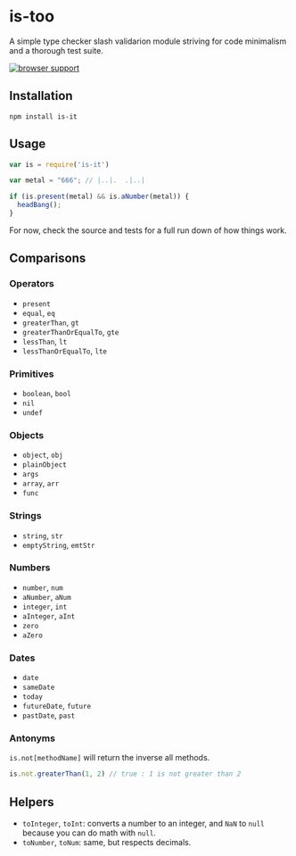 # is-too

A simple type checker slash validarion module striving for code minimalism and a thorough test suite.

[![browser support](http://ci.testling.com/LoudBit/is-too.png)](http://ci.testling.com/LoudBit/is-too)

## Installation

```
npm install is-it
```

## Usage

```javascript
var is = require('is-it')

var metal = "666"; // |..|.  .|..|

if (is.present(metal) && is.aNumber(metal)) {
  headBang();
}
```

For now, check the source and tests for a full run down of how things work.


## Comparisons

### Operators

* `present`
* `equal`, `eq`
* `greaterThan`, `gt`
* `greaterThanOrEqualTo`, `gte`
* `lessThan`, `lt`
* `lessThanOrEqualTo`, `lte`

### Primitives

* `boolean`, `bool`
* `nil`
* `undef`

### Objects

* `object`, `obj`
* `plainObject`
* `args`
* `array`, `arr`
* `func`

### Strings

* `string`, `str`
* `emptyString`, `emtStr`

### Numbers

* `number`, `num`
* `aNumber`, `aNum`
* `integer`, `int`
* `aInteger`, `aInt`
* `zero`
* `aZero`

### Dates

* `date`
* `sameDate`
* `today`
* `futureDate`, `future`
* `pastDate`, `past`

### Antonyms

`is.not[methodName]` will return the inverse all methods.

```javascript
is.not.greaterThan(1, 2) // true : 1 is not greater than 2
```

## Helpers

* `toInteger`, `toInt`: converts a number to an integer, and `NaN` to `null` because you can do math with `null`.
* `toNumber`, `toNum`: same, but respects decimals.
